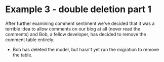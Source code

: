 # Example 3 - double deletion part 1

After further examining comment sentiment we've decided that it was a terrible idea to allow comments on our blog at all (never read the comments) and Bob, a fellow developer, has decided to remove the comment table entirely.

- Bob has deleted the model, but hasn't yet run the migration to remove the table.
